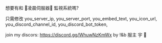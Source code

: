 想要有和
🌟凌晨伺服器🌟 監視系統嗎?

只需修改
you_server_ip,
you_server_port, 
you_embed_text,
you_icon_url,
you_discord_channel_id, 
you_discord_bot_token,

join my discors: https://discord.gg/WhuwNzKmWx
by !&b 服主 宇 🌟
